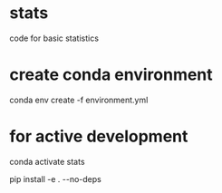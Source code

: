 # stats
code for basic statistics

# create conda environment
conda env create -f environment.yml 

# for active development
conda activate stats

pip install -e . --no-deps
